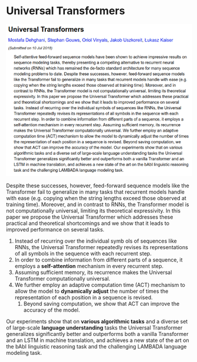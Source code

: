 # Universal Transformers

![](.gitbook/assets/image.png)

Despite these successes, however, feed-forward sequence models like the Transformer fail to generalize in many tasks that recurrent models handle with ease \(e.g. copying when the string lengths exceed those observed at training time\). Moreover, and in contrast to RNNs, the Transformer model is not computationally universal, limiting its theoretical expressivity. In this paper we propose the Universal Transformer which addresses these practical and theoretical shortcomings and we show that it leads to improved performance on several tasks.

1. Instead of recurring over the individual symb ols of sequences like RNNs, the Universal Transformer repeatedly revises its representations of all symbols in the sequence with each recurrent step.
2. In order to combine information from different parts of a sequence, it employs a **self-attention** mechanism in every recurrent step.
3. Assuming sufficient memory, its recurrence makes the Universal Transformer computationally universal. 
4. We further employ an adaptive computation time \(ACT\) mechanism to allow the model to **dynamically adjust** the number of times the representation of each position in a sequence is revised. 
   1. Beyond saving computation, we show that ACT can improve the accuracy of the model. 

Our experiments show that on **various algorithmic tasks** and a diverse set of large-scale **language understanding** tasks the Universal Transformer generalizes significantly better and outperforms both a vanilla Transformer and an LSTM in machine translation, and achieves a new state of the art on the bAbI linguistic reasoning task and the challenging LAMBADA language modeling task.





